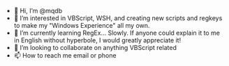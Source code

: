 - 👋 Hi, I’m @mqdb
- 👀 I’m interested in VBScript, WSH, and creating new scripts and regkeys to make my "Windows Experience" all my own.
- 🌱 I’m currently learning RegEx... Slowly. If anyone could explain it to me in English without hyperbole, I would greatly appreciate it!
- 💞️ I’m looking to collaborate on anything VBScript related
- 📫 How to reach me email or phone

<!---
mqdb/mqdb is a ✨ special ✨ repository because its `README.md` (this file) appears on your GitHub profile.
You can click the Preview link to take a look at your changes.
--->
